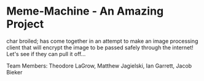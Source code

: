 # Meme-Machine - An Amazing Project
char broiled; has come together in an attempt to make an image processing client that will encrypt the image to be passed safely through the internet! Let's see if they can pull it off...

Team Members: Theodore LaGrow, Matthew Jagielski, Ian Garrett, Jacob Bieker
